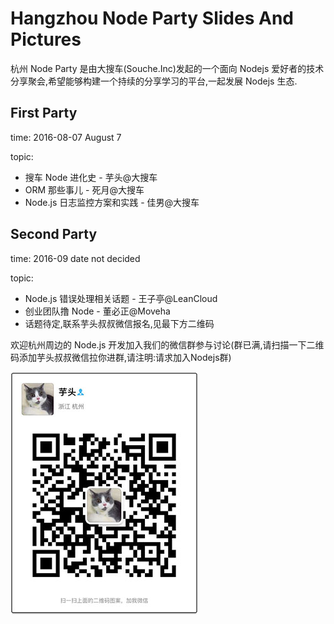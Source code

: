 # Hangzhou Node Party Slides And Pictures

杭州 Node Party 是由大搜车(Souche.Inc)发起的一个面向 Nodejs 爱好者的技术分享聚会,希望能够构建一个持续的分享学习的平台,一起发展 Nodejs 生态.

## First Party

time: 2016-08-07 August 7

topic:

 * 搜车 Node 进化史             - 芋头@大搜车
 * ORM 那些事儿                 - 死月@大搜车
 * Node.js 日志监控方案和实践    - 佳男@大搜车
 
## Second Party

time: 2016-09 date not decided

topic: 

 * Node.js 错误处理相关话题      - 王子亭@LeanCloud
 * 创业团队撸 Node              - 董必正@Moveha
 * 话题待定,联系芋头叔叔微信报名,见最下方二维码
 

欢迎杭州周边的 Node.js 开发加入我们的微信群参与讨论(群已满,请扫描一下二维码添加芋头叔叔微信拉你进群,请注明:请求加入Nodejs群)

![](./qrcode.jpg)
